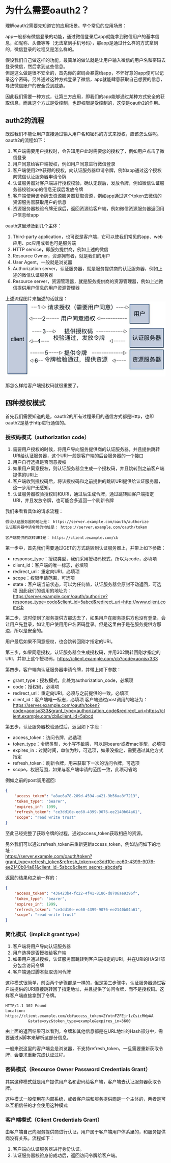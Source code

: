 # 为什么需要oauth2？
理解oauth2需要先知道它的应用场景。举个常见的应用场景：

app一般都有微信登录的功能，通过微信登录后app就能拿到微信用户的基本信息，如昵称、头像等等（无法拿到手机号码），那app是通过什么样的方式拿到的，微信登录的过程又是怎么样的。

假设我们自己做这样的功能，最简单的做法就是让用户输入微信的用户名和密码去登录微信，然后拿到这些信息。  
但是这么做是很不安全的，首先你的密码会暴露给app，不怀好意的app便可以记录这个密码。另外通过这种方式登录了微信，app就能肆意获取自己想要的信息，导致微信账户的安全受到威胁。

因此我们需要一种方式，让第三方应用，即我们的app能够通过某种方式安全的获取信息，而且这个方式是受控制，也即权限是受控制的，这便是oauth2的作用。

## auth2的流程
既然我们不能让用户直接通过输入用户名和密码的方式来授权，应该怎么做呢。oauth2的流程如下：
1. 客户端需要用户授权时，会告知用户此时需要您的授权了，例如用户点击了微信登录
2. 用户同意给客户端授权，例如用户同意进行微信登录
3. 客户端使用2中获得的授权，向认证服务器申请令牌，例如app通过这个授权向微信认证服务器申请令牌
4. 认证服务器对客户端进行授权校验，确认无误后，发放令牌，例如微信认证服务器校验app的信息无误后发放令牌
5. 客户端使用该令牌去资源服务器获取资源，例如app通过这个token去微信的资源服务器获取用户的信息
6. 资源服务器校验令牌无误后，返回资源给客户端，例如微信资源服务器返回用户信息给app

oauth这里涉及到几个主体：
1. Third-party application，也可说是客户端，它可以使我们常见的app、web应用、pc应用或者也可是服务端
2. HTTP service，即服务提供商，例如上述的微信
3. Resource Owner，资源拥有者，就是我们的用户
4. User Agent，一般就是浏览器
5. Authorization server，认证服务器，就是服务提供商的认证服务器，例如上述的微信认证服务器
6. Resource server，资源管理器，就是服务提供商的资源管理器，例如上述微信提供用户信息的用户资源管理器

上述流程图片来描述的话就是：
![Snip20181118_1.png](../images/Snip20181118_1.png)

那怎么样给客户端授权码就很重要了。

## 四种授权模式
首先我们需要知道的是，oauth2的所有过程采用的通信方式都是Http，也即oauth2是基于http进行通信的。

### 授权码模式（authorization code）
1. 需要用户授权的时候，将用户导向服务提供商的认证服务器，并且提供跳转URI给认证服务器，这个URI一般是客户端的后台服务器的一个接口
2. 用户自行选择是否同意授权
3. 如果用户同意授权，则认证服务器会生成一个授权码，并且跳转到之前客户端提供的URI上
4. 客户端收到授权码后，将该授权码和之前提供的跳转URI提供给认证服务器，这一步用户无感知。
5. 认证服务器校验授权码和URI，通过后生成令牌，通过跳转回客户端指定URI，并且发放令牌，也可能会多返回一个刷新令牌

我们来看看具体的请求流程：
```
假设认证服务器的地址是： https://server.example.com/oauth/authorize
认证服务器申请令牌的地址是： https://server.example.com/oauth/token

客户端提供的跳转URI是： https://client.example.com/cb
```
第一步中，首先我们需要通过GET的方式跳转到认证服务器上，并带上如下参数：
  * response_type：授权类型，我们采用授权码模式，所以为code，必填项
  * client_id：客户端的唯一标志，必填项
  * redirect_uri：重定向URI，必填项
  * scope：权限申请范围，可选项
  * state：客户端当前状态，可以为任何值，认证服务器会原封不动返回，可选项
因此我们的调用的地址为： https://server.example.com/oauth/authorize?response_type=code&client_id=5abcd&redirect_uri=http://www.client.com/cb

第二步，这时便到了服务提供方那边去了，如果用户在服务提供方也没有登录，会让用户先登录，如让用户使用用户名密码登录。但是这里由于是在服务提供方那边，所以是安全的。

用户最后如果不同意授权，也会跳转回刚才指定的URI。

第三步，如果同意授权，认证服务器会生成授权码，并用302跳转回刚才指定的URI，并带上这个授权码，https://client.example.com/cb?code=aoqisx333

第四步，客户端向认证服务器申请令牌，并带上如下参数：
  * grant_type：授权模式，此处为authorization_code，必填项
  * code：授权码，必填项
  * redirect_uri：重定向URI，必须与之前提供的一致，必填项
  * client_id：客户端唯一标志，必填项
  客户端通过post调用的地址为：https://server.example.com/oauth/token?code=aoqisx333&grant_type=authorization_code&redirect_uri=https://client.example.com/cb&client_id=5abcd

第五步，认证服务器校验通过后，返回如下字段：
  * access_token：访问令牌，必选项
  * token_type：令牌类型，大小写不敏感，可以是bearer或者mac类型，必填项
  * expires_in：过期时间，单位为秒，可选项，如果没指定，需要通过其他方式指定
  * refresh_token：刷新令牌，用来获取下一次的访问令牌，可选项
  * scope，权限范围，如果与客户端申请的范围一致，此项可省略

例如之前的post调用返回:
```json
{
    "access_token": "a8ae6a78-289d-4594-a421-9b56aa8f7213",
    "token_type": "bearer",
    "expires_in": 1999,
    "refresh_token": "ce3dd10e-ec60-4399-9076-ee2140b04a61",
    "scope": "read write trust"
}
```

至此已经完整了获取令牌的过程，通过access_token获取相应的资源。

另外我们可以通过refresh_token来重新更新access_token，例如访问如下的地址：  
https://server.example.com/oauth/token?grant_type=refresh_token&refresh_token=ce3dd10e-ec60-4399-9076-ee2140b04a61&client_id=5abcd&client_secret=abcdefg

返回的结果和之前一样的：  
```json
{
    "access_token": "436423b4-fc22-4f41-8186-d8706ae9396f",
    "token_type": "bearer",
    "expires_in": 1999,
    "refresh_token": "ce3dd10e-ec60-4399-9076-ee2140b04a61",
    "scope": "read write trust"
}
```

### 简化模式（implicit grant type）
1. 客户端将用户导向认证服务器
2. 用户选择是否授权给客户端
3. 如果用户通过授权，认证服务器跳转到客户端指定的URI，并在URI的HASH部分包含访问令牌
4. 客户端通过脚本获取访问令牌

这种模式很简单，前面两个步骤都是一样的，但是第三步骤中，认证服务器通过客户端提供的URI直接跳转回了指定地址，并且提供了访问令牌，而不是授权码。这样客户端直接拿到了令牌。
```
HTTP/1.1 302 Found
Location: https://client.example.com/cb#access_token=2YotnFZFEjr1zCsicMWpAA
          &state=xyz&token_type=example&expires_in=3600
```

由上面的返回结果可以看到，令牌和其他信息都是在URL地址的Hash部分中，需要通过js脚本来解析这部分信息。

一般来说这里的客户端会是浏览器，不支持refresh_token，一旦需要重新获取令牌，会要求重新完成认证过程。

### 密码模式（Resource Owner Password Credentials Grant）
其实这种模式就是用户提供用户名和密码给客户端，客户端去认证服务器获取令牌。

这种模式一般使用在内部系统，或者客户端和服务提供商是一个主体的，两者是可以互相信任的才会使用这种模式

### 客户端模式（Client Credentials Grant）
由客户端自己向服务提供商进行认证，用户属于客户端用户体系里的，和服务提供商没有关系。流程如下：
1. 客户端向认证服务器进行身份认证。
2. 认证服务器校验身份成功后，返回访问令牌给客户端。
